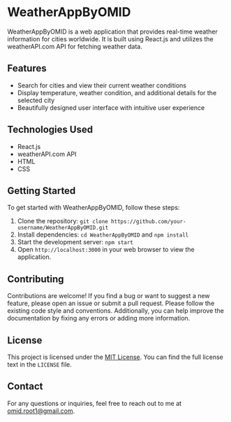 # WeatherAppByOMID

WeatherAppByOMID is a web application that provides real-time weather information for cities worldwide. It is built using React.js and utilizes the weatherAPI.com API for fetching weather data.

## Features

- Search for cities and view their current weather conditions
- Display temperature, weather condition, and additional details for the selected city
- Beautifully designed user interface with intuitive user experience

## Technologies Used

- React.js
- weatherAPI.com API
- HTML
- CSS

## Getting Started

To get started with WeatherAppByOMID, follow these steps:

1. Clone the repository: `git clone https://github.com/your-username/WeatherAppByOMID.git`
2. Install dependencies: `cd WeatherAppByOMID` and `npm install`
3. Start the development server: `npm start`
4. Open `http://localhost:3000` in your web browser to view the application.

## Contributing

Contributions are welcome! If you find a bug or want to suggest a new feature, please open an issue or submit a pull request. Please follow the existing code style and conventions. Additionally, you can help improve the documentation by fixing any errors or adding more information.

## License

This project is licensed under the [MIT License](link-to-license). You can find the full license text in the `LICENSE` file.

## Contact

For any questions or inquiries, feel free to reach out to me at omid.root1@gmail.com.


